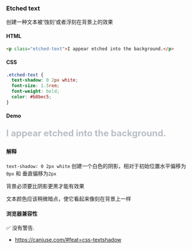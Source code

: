 ### Etched text

创建一种文本被‘蚀刻’或者浮刻在背景上的效果

#### HTML

```html
<p class="etched-text">I appear etched into the background.</p>
```

#### CSS

```css
.etched-text {
  text-shadow: 0 2px white;
  font-size: 1.5rem;
  font-weight: bold;
  color: #b8bec5;
}
```

#### Demo

<div class="snippet-demo">
  <p class="snippet-demo__etched-text">I appear etched into the background.</p>
</div>

<style>
.snippet-demo__etched-text {
  font-size: 1.5rem;
  font-weight: bold;
  color: #b8bec5;
  text-shadow: 0 2px 0 white;
}
</style>

#### 解释

`text-shadow: 0 2px white` 创建一个白色的阴影，相对于初始位置水平偏移为`0px` 和 垂直偏移为`2px` 

背景必须要比阴影更黑才能有效果

文本颜色应该稍微暗点，使它看起来像刻在背景上一样

#### 浏览器兼容性

<span class="snippet__support-note">✅ 没有警告.</span>

* https://caniuse.com/#feat=css-textshadow

<!-- tags: visual -->
